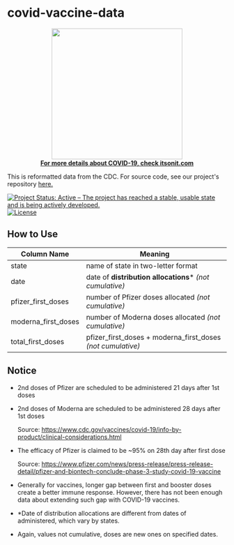 # covid-vaccine-data

<p align="center">
  <img width="300" src="https://itsonit.com/static/images/Pandemic-Central-white-background.png"><br>
  <a href="itsonit.com"><b>For more details about COVID-19, check itsonit.com</b></a>
</p>

This is reformatted data from the CDC. For source code, see our project's repository [here.](https://github.com/solveforj/pandemic-central/tree/master/data/vaccine)

[![Project Status: Active – The project has reached a stable, usable state and is being actively developed.](https://www.repostatus.org/badges/latest/active.svg)]()
[![License](http://img.shields.io/:license-mit-blue.svg)]()

## How to Use
Column Name  |  Meaning
--|--
state  |  name of state in two-letter format
date  |  date of **distribution allocations*** _(not cumulative)_
pfizer_first_doses  |  number of Pfizer doses allocated _(not cumulative)_
moderna_first_doses  |  number of Moderna doses allocated _(not cumulative)_
total_first_doses  |  pfizer_first_doses + moderna_first_doses _(not cumulative)_

## Notice

- 2nd doses of Pfizer are scheduled to be administered 21 days after 1st doses

- 2nd doses of Moderna are scheduled to be administered 28 days after 1st doses

    Source: https://www.cdc.gov/vaccines/covid-19/info-by-product/clinical-considerations.html

- The efficacy of Pfizer is claimed to be ~95% on 28th day after first dose

    Source: https://www.pfizer.com/news/press-release/press-release-detail/pfizer-and-biontech-conclude-phase-3-study-covid-19-vaccine

- Generally for vaccines, longer gap between first and booster doses create a better immune response. However, there has not been enough data about extending such gap with COVID-19 vaccines.

- *Date of distribution allocations are different from dates of administered, which vary by states.

- Again, values not cumulative, doses are new ones on specified dates.
